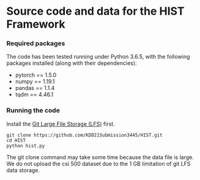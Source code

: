 # Source code and data for the HIST Framework

### Required packages
The code has been tested running under Python 3.6.5, with the following packages installed (along with their dependencies):
- pytorch == 1.5.0
- numpy == 1.19.1
- pandas == 1.1.4
- tqdm == 4.46.1

### Running the code
Install the [Git Large File Storage (LFS)](https://git-lfs.github.com/) first.
```
git clone https://github.com/KDD21Submission3445/HIST.git
cd HIST
python hist.py
```
The git clone command may take some time because the data file is large.
We do not upload the csi 500 dataset due to the 1 GB limitation of git LFS data storage.
